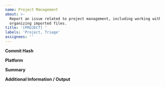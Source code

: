 ```yaml
---
name: Project Management
about: >-
  Report an issue related to project management, including working with and
  organizing imported files.
title: '[PROJECT] '
labels: 'Project, Triage'
assignees: ''
---
```

**Commit Hash** <!-- 8 character string of letters/numbers in title bar (e.g. 3ea173c9) -->


**Platform**


**Summary**


**Additional Information / Output**
